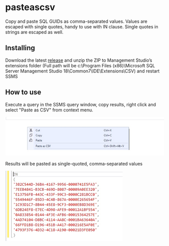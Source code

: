 # pasteascsv
Copy and paste SQL GUIDs as comma-separated values. Values are escaped with single quotes, handy to use with IN clause. Single quotes in strings are escaped as well.

## Installing
Download the latest [release](https://github.com/HMLd/pasteascsv/releases) and unzip the ZIP to Management Studio’s extensions folder (Full path will be c:\Program Files (x86)\Microsoft SQL Server Management Studio 18\Common7\IDE\Extensions\CSV\) and restart SSMS

## How to use
Execute a query in the SSMS query window, copy results, right click and select "Paste as CSV" from context menu.

![Screenshot 1](Docs/Screenshot1.jpg)

Results will be pasted as single-quoted, comma-separated values

![Screenshot 2](Docs/Screenshot2.jpg)

